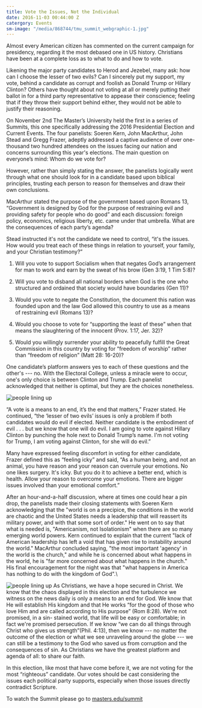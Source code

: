 ```yaml
---
title: Vote the Issues, Not the Individual
date: 2016-11-03 00:44:00 Z
catergory: Events
sm-image: "/media/868744/tmu_summit_webgraphic-1.jpg"
---
```


Almost every American citizen has commented on the current campaign for presidency, regarding it the most debased one in US history. Christians have been at a complete loss as to what to do and how to vote.

Likening the major party candidates to Herod and Jezebel, many ask: how can I choose the lesser of two evils? Can I sincerely put my support, my vote, behind a candidate as corrupt and foolish as Donald Trump or Hillary Clinton? Others have thought about not voting at all or merely putting their ballot in for a third party representative to appease their conscience; feeling that if they throw their support behind either, they would not be able to justify their reasoning.

On November 2nd The Master’s University held the first in a series of Summits, this one specifically addressing the 2016 Presidential Election and Current Events. The four panelists: Soeren Kern, John MacArthur, John Stead and Gregg Frazer, adeptly addressed a captive audience of over one-thousand two hundred attendees on the issues facing our nation and concerns surrounding this year's elections. The main question on everyone’s mind: Whom do we vote for?

However, rather than simply stating the answer, the panelists logically went through what one should look for in a candidate based upon biblical principles, trusting each person to reason for themselves and draw their own conclusions.

MacArthur stated the purpose of the government based upon Romans 13, “Government is designed by God for the purpose of restraining evil and providing safety for people who do good” and each discussion: foreign policy, economics, religious liberty, etc. came under that umbrella. What are the consequences of each party’s agenda?

Stead instructed it's not the candidate we need to control, “it's the issues. How would you treat each of these things in relation to yourself, your family, and your Christian testimony?”

1. Will you vote to support Socialism when that negates God’s arrangement for man to work and earn by the sweat of his brow (Gen 3:19, 1 Tim 5:8)?

2. Will you vote to disband all national borders when God is the one who structured and ordained that society would have boundaries (Gen 11)?

3. Would you vote to negate the Constitution, the document this nation was founded upon and the law God allowed this country to use as a means of restraining evil (Romans 13)?

4. Would you choose to vote for “supporting the least of these” when that means the slaughtering of the innocent (Prov. 1:17, Jer. 32)?

5. Would you willingly surrender your ability to peacefully fulfill the Great Commission in this country by voting for “freedom of worship” rather than “freedom of religion” (Matt 28: 16-20)?

One candidate’s platform answers yes to each of these questions and the other's --- no. With the Electoral College, unless a miracle were to occur, one's only choice is between Clinton and Trump. Each panelist acknowledged that neither is optimal, but they are the choices nonetheless.

![people lining up](http://masters.edu/media/868743/a07a6688.jpg)

“A vote is a means to an end, it’s the end that matters,” Frazer stated. He continued, “the ‘lesser of two evils’ issues is only a problem if both candidates would do evil if elected. Neither candidate is the embodiment of evil . . . but we know that one will do evil. I am going to vote against Hillary Clinton by punching the hole next to Donald Trump’s name. I'm not voting for Trump, I am voting against Clinton, for she will do evil.”

Many have expressed feeling discomfort in voting for either candidate, Frazer defined this as “feeling icky” and said, “As a human being, and not an animal, you have reason and your reason can overrule your emotions. No one likes surgery. It's icky. But you do it to achieve a better end, which is health. Allow your reason to overcome your emotions. There are bigger issues involved than your emotional comfort.”

After an hour-and-a-half discussion, where at times one could hear a pin drop, the panelists made their closing statements with Soeren Kern acknowledging that the "world is on a precipice, the conditions in the world are chaotic and the United States needs a leadership that will reassert its military power, and with that some sort of order." He went on to say that what is needed is, "Americanism, not Isolationism" when there are so many emerging world powers. Kern continued to explain that the current "lack of American leadership has left a void that has given rise to instability around the world." MacArthur concluded saying, "the most important 'agency' in the world is the church," and while he is concerned about what happens in the world, he is "far more concerned about what happens in the church." His final encouragement for the night was that "what happens in America has nothing to do with the kingdom of God".\

![people lining up](http://masters.edu/media/868745/img_3774.jpg) As Christians, we have a hope secured in Christ. We know that the chaos displayed in this election and the turbulence we witness on the news daily is only a means to an end for God. We know that He will establish His kingdom and that He works “for the good of those who love Him and are called according to His purpose” (Rom 8:28). We're not promised, in a sin- stained world, that life will be easy or comfortable; in fact we're promised persecution. If we know “we can do all things through Christ who gives us strength”(Phil. 4:13), then we know --- no matter the outcome of the election or what we see unraveling around the globe --- we can still be a testimony to the God who saved us from corruption and the consequences of sin. As Christians we have the greatest platform and agenda of all: to share our faith.

In this election, like most that have come before it, we are not voting for the most “righteous” candidate. Our votes should be cast considering the issues each political party supports, especially when those issues directly contradict Scripture.

To watch the Summit please go to [masters.edu/summit](http://masters.edu/summit)

